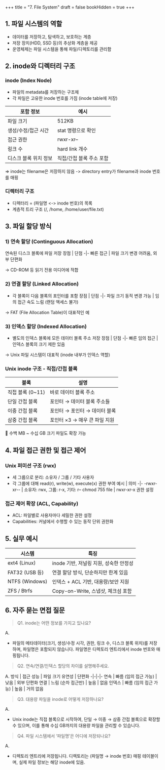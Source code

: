 +++
title = "7. File System"
draft = false
bookHidden = true
+++
## 1. 파일 시스템의 역할
- 데이터를 저장하고, 탐색하고, 보호하는 계층
- 저장 장치(HDD, SSD 등)의 추상화 계층을 제공
- 운영체제는 파일 시스템을 통해 파일/디렉토리를 관리함

## 2. inode와 디렉터리 구조
### inode (Index Node)
- 파일의 metadata를 저장하는 구조체
- 각 파일은 고유한 inode 번호를 가짐 (inode table에 저장)

포함 정보 | 예시
-|-
파일 크기 | 512KB
생성/수정/접근 시간 | stat 명령으로 확인
접근 권한 | rwxr-xr–
링크 수 | hard link 개수
디스크 블록 위치 정보 | 직접/간접 블록 주소 포함

=> inode는 filename은 저장하지 않음 -> directory entry가 filename과 inode 번호를 매핑

### 디렉터리 구조
- 디렉터리 = (파일명 <-> inode 번호)의 목록
- 계층적 트리 구조 (/, /home, /home/user/file.txt)

## 3. 파일 할당 방식
### 1) 연속 할당 (Continguous Allocation)
연속된 디스크 블록에 파일 저장
장점 | 단점
-|-
빠른 접근 | 파일 크기 변경 어려움, 외부 단편화

-> CD-ROM 등 읽기 전용 미디어에 적합

### 2) 연결 할당 (Linked Allocation)
- 각 블록이 다음 블록의 포인터를 포함
장점 | 단점
-|-
파일 크기 동적 변경 가능 | 임의 접근 속도 느림 (랜덤 액세스 불가)

-> FAT (File Allocation Table)이 대표적인 예

### 3) 인덱스 할당 (Indexed Allocation)
- 별도의 인덱스 블록에 모든 데이터 블록 주소 저장
장점 | 단점
-|-
빠른 임의 접근 | 인덱스 블록의 크기 제한 있음

-> Unix 파일 시스템이 대표적 (inode 내부가 인덱스 역할)

### Unix inode 구조 - 직접/간접 블록
블록 | 설명
-|-
직접 블록 (0~11) | 바로 데이터 블록 주소
단일 간접 블록 | 포인터 → 데이터 블록 주소들
이중 간접 블록 | 포인터 → 포인터 → 데이터 블록
삼중 간접 블록 | 포인터 ×3 → 매우 큰 파일 지원

📌 수백 MB ~ 수십 GB 크기 파일도 확장 가능

## 4. 파일 접근 권한 및 접근 제어
### Unix 퍼미션 구조 (rwx)
- 세 그룹으로 분리: 소유자 / 그룹 / 기타 사용자
- 각 그룹에 대해 read(r), write(w), execute(x) 권한 부여
예시 | 의미
-|-
-rwxr-xr-- | 소유자: rwx, 그룹: r-x, 기타: r–
chmod 755 file | rwxr-xr-x 권한 설정

### 접근 제어 확장 (ACL, Capability)
- ACL: 파일별로 사용자마다 세밀한 권한 설정
- Capabilities: 커널에서 수행할 수 있는 동작 단위 권한화

## 5. 실무 예시
시스템 | 특징
-|-
ext4 (Linux) | inode 기반, 저널링 지원, 성숙한 안정성
FAT32 (USB 등) | 연결 할당 방식, 단순하지만 한계 있음
NTFS (Windows) | 인덱스 + ACL 기반, 대용량/보안 지원
ZFS / Btrfs | Copy-on-Write, 스냅샷, 체크섬 포함

## 6. 자주 묻는 면접 질문
> Q1. inode는 어떤 정보를 가지고 있나요?

A.
- 파일의 메타데이터(크기, 생성/수정 시각, 권한, 링크 수, 디스크 블록 위치)를 저장하며, 파일명은 포함되지 않습니다. 파일명은 디렉토리 엔트리에서 inode 번호와 매핑됩니다.

> Q2. 연속/연결/인덱스 할당의 차이를 설명해주세요.

A.
방식 | 접근 성능 | 파일 크기 유연성 | 단편화
-|-|-|-
연속 | 빠름 (임의 접근 가능) | 낮음 | 외부 단편화
연결 | 느림 (순차 접근만) | 높음 | 없음
인덱스 | 빠름 (임의 접근 가능) | 높음 | 거의 없음

> Q3. 대용량 파일을 inode로 어떻게 저장하나요?

A.
- Unix inode는 직접 블록으로 시작하여, 단일 → 이중 → 삼중 간접 블록으로 확장할 수 있으며, 이를 통해 수십 GB까지의 대용량 파일을 관리할 수 있습니다.


> Q4. 파일 시스템에서 ‘파일명’은 어디에 저장되나요?

A.
- 디렉토리 엔트리에 저장됩니다. 디렉토리는 (파일명 → inode 번호) 매핑 테이블이며, 실제 파일 정보는 해당 inode에 있음.

